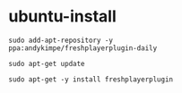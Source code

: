 ubuntu-install
=======

<code>sudo add-apt-repository -y ppa:andykimpe/freshplayerplugin-daily</code>

<code>sudo apt-get update</code>

<code>sudo apt-get -y install freshplayerplugin</code>
